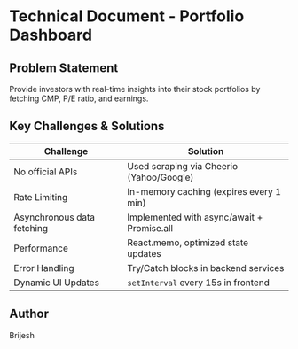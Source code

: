 # Technical Document - Portfolio Dashboard

## Problem Statement
Provide investors with real-time insights into their stock portfolios by fetching CMP, P/E ratio, and earnings.

## Key Challenges & Solutions

| Challenge                  | Solution                                      |
|----------------------------|----------------------------------------------|
| No official APIs           | Used scraping via Cheerio (Yahoo/Google)     |
| Rate Limiting              | In-memory caching (expires every 1 min)      |
| Asynchronous data fetching | Implemented with async/await + Promise.all   |
| Performance                | React.memo, optimized state updates         |
| Error Handling             | Try/Catch blocks in backend services         |
| Dynamic UI Updates         | `setInterval` every 15s in frontend          |

## Author
Brijesh
